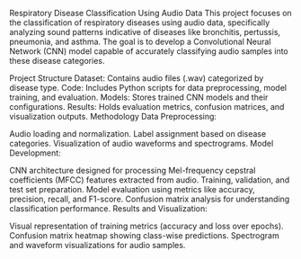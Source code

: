 Respiratory Disease Classification Using Audio Data
This project focuses on the classification of respiratory diseases using audio data, specifically analyzing sound patterns indicative of diseases like bronchitis, pertussis, pneumonia, and asthma. The goal is to develop a Convolutional Neural Network (CNN) model capable of accurately classifying audio samples into these disease categories.

Project Structure
Dataset: Contains audio files (.wav) categorized by disease type.
Code: Includes Python scripts for data preprocessing, model training, and evaluation.
Models: Stores trained CNN models and their configurations.
Results: Holds evaluation metrics, confusion matrices, and visualization outputs.
Methodology
Data Preprocessing:

Audio loading and normalization.
Label assignment based on disease categories.
Visualization of audio waveforms and spectrograms.
Model Development:

CNN architecture designed for processing Mel-frequency cepstral coefficients (MFCC) features extracted from audio.
Training, validation, and test set preparation.
Model evaluation using metrics like accuracy, precision, recall, and F1-score.
Confusion matrix analysis for understanding classification performance.
Results and Visualization:

Visual representation of training metrics (accuracy and loss over epochs).
Confusion matrix heatmap showing class-wise predictions.
Spectrogram and waveform visualizations for audio samples.  


